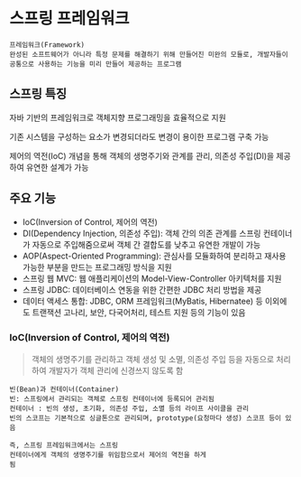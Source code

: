 # 스프링 프레임워크

    프레임워크(Framework)
    완성된 소프트웨어가 아니라 특정 문제를 해결하기 위해 만들어진 미완의 모듈로, 개발자들이 공통으로 사용하는 기능을 미리 만들어 제공하는 프로그램

## 스프링 특징

자바 기반의 프레임워크로 객체지향 프로그래밍을 효율적으로 지원

기존 시스템을 구성하는 요소가 변경되더라도 변경이 용이한 프로그램 구축 가능

제어의 역전(IoC) 개념을 통해 객체의 생명주기와 관계를 관리, 의존성 주입(DI)을 제공하여 유연한 설계가 가능

## 주요 기능

- IoC(Inversion of Control, 제어의 역전)
- DI(Dependency Injection, 의존성 주입): 객체 간의 의존 관계를 스프링 컨테이너가 자동으로 주입해줌으로써 객체 간 결합도를 낮추고 유연한 개발이 가능
- AOP(Aspect-Oriented Programming): 관심사를 모듈화하여 분리하고 재사용 가능한 부분을 만드는 프로그래밍 방식을 지원
- 스프링 웹 MVC: 웹 애플리케이션의 Model-View-Controller 아키텍처를 지원
- 스프링 JDBC: 데이터베이스 연동을 위한 간편한 JDBC 처리 방법을 제공
- 데이터 액세스 통합: JDBC, ORM 프레임워크(MyBatis, Hibernatee) 등
    이외에도 트랜잭션 고나리, 보안, 다국어처리, 테스트 지원 등의 기능이 있음

### IoC(Inversion of Control, 제어의 역전)
> 객체의 생명주기를 관리하고 객체 생성 및 소멸, 의존성 주입 등을 자동으로 처리하여 개발자가 객체 관리에 신경쓰지 않도록 함

    빈(Bean)과 컨테이너(Container)
    빈: 스프링에서 관리되는 객체로 스프링 컨테이너에 등록되어 관리됨
    컨테이너 : 빈의 생성, 초기화, 의존성 주입, 소멸 등의 라이프 사이클을 관리
    빈의 스코프는 기본적으로 싱글톤으로 관리되며, prototype(요청마다 생성) 스코프 등이 있음

<code class="notranslate">즉, 스프링 프레임워크에서는 스프링 컨테이너에게 객체의 생명주기를 위임함으로서 제어의 역전을 하게 됨</code>

